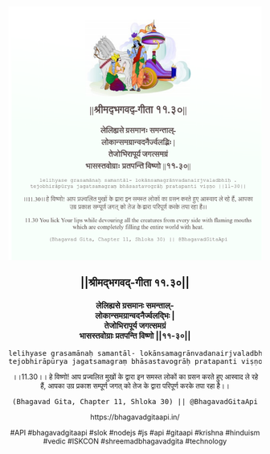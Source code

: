 <img src="../../asset/BG_11_30.png"/>
<center><h2>||श्रीमद्‍भगवद्‍-गीता ११.३०||</h2>
<h3>लेलिह्यसे ग्रसमानः समन्ताल्-<br/>लोकान्समग्रान्वदनैर्ज्वलद्भिः |<br/>तेजोभिरापूर्य जगत्समग्रं<br/>भासस्तवोग्राः प्रतपन्ति विष्णो ||११-३०||</h3>
<pre>lelihyase grasamānaḥ samantāl- lokānsamagrānvadanairjvaladbhiḥ .<br/>tejobhirāpūrya jagatsamagraṃ bhāsastavogrāḥ pratapanti viṣṇo ||11-30||</pre>
<p>।।11.30।। हे विष्णो! आप प्रज्वलित मुखों के द्वारा इन समस्त लोकों का ग्रसन करते हुए आस्वाद ले रहे हैं, आपका उग्र प्रकाश सम्पूर्ण जगत् को तेज के द्वारा परिपूर्ण करके तपा रहा है।।</p>
<pre>(Bhagavad Gita, Chapter 11, Shloka 30) || @BhagavadGitaApi</pre><p>https://bhagavadgitaapi.in/</p><p>#API #bhagavadgitaapi #slok #nodejs #js #api #gitaapi #krishna #hinduism #vedic #ISKCON #shreemadbhagavadgita #technology</p></center>